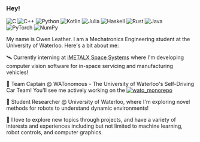 ### Hey!
![C](https://img.shields.io/badge/c-%2300599C.svg?style=for-the-badge&logo=c&logoColor=white)
![C++](https://img.shields.io/badge/c++-%2300599C.svg?style=for-the-badge&logo=c%2B%2B&logoColor=white)
![Python](https://img.shields.io/badge/python-3670A0?style=for-the-badge&logo=python&logoColor=ffdd54)
![Kotlin](https://img.shields.io/badge/kotlin-%237F52FF.svg?style=for-the-badge&logo=kotlin&logoColor=white)
![Julia](https://img.shields.io/badge/-Julia-9558B2?style=for-the-badge&logo=julia&logoColor=white)
![Haskell](https://img.shields.io/badge/Haskell-5e5086?style=for-the-badge&logo=haskell&logoColor=white)
![Rust](https://img.shields.io/badge/rust-%23000000.svg?style=for-the-badge&logo=rust&logoColor=white)
![Java](https://img.shields.io/badge/java-%23ED8B00.svg?style=for-the-badge&logo=openjdk&logoColor=white)\
![PyTorch](https://img.shields.io/badge/PyTorch-%23EE4C2C.svg?style=for-the-badge&logo=PyTorch&logoColor=white)
![NumPy](https://img.shields.io/badge/numpy-%23013243.svg?style=for-the-badge&logo=numpy&logoColor=white)

My name is Owen Leather. I am a Mechatronics Engineering student at the University of Waterloo. Here's a bit about me:

🛰️ Currently interning at [iMETALX Space Systems](imetalx.com) where I'm developing computer vision software for in-space servicing and manufacturing vehicles!

🚗 Team Captain @ WATonomous - The University of Waterloo's Self-Driving Car Team! You'll see me actively working on the [<img src="https://img.shields.io/static/v1?label=WATonomous&amp;message=wato_monorepo&amp;color=green&amp;logo=github" alt="wato_monorepo">](https://github.com/WATonomous/wato_monorepo)

📝 Student Researcher @ University of Waterloo, where I'm exploring novel methods for robots to understand dynamic environments!

🌱 I love to explore new topics through projects, and have a variety of interests and experiences including but not limited to machine learning, robot controls, and computer graphics.

